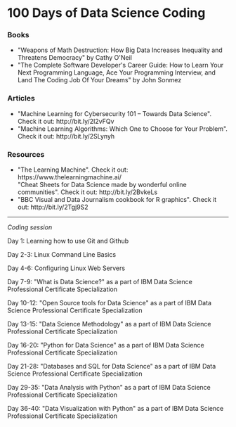 <h1> 100 Days of Data Science Coding </h1>
<h3>Books </h3>
<ul>
  <li>
    "Weapons of Math Destruction: How Big Data Increases Inequality and Threatens Democracy" by Cathy O'Neil
  </li>
  <li>
    "The Complete Software Developer's Career Guide: How to Learn Your Next Programming Language, Ace Your Programming Interview, and Land The Coding Job Of Your Dreams" by John Sonmez
  </li>
</ul>
<h3>Articles</h3>
<ul>
  <li>
    "Machine Learning for Cybersecurity 101 – Towards Data Science". Check it out: http://bit.ly/2I2vFQv
  </li>
 <li>
    "Machine Learning Algorithms: Which One to Choose for Your Problem". Check it out: http://bit.ly/2SLynyh
  </li>
</ul>

<h3>Resources</h3>
<ul>
   <li>
    "The Learning Machine". Check it out: https://www.thelearningmachine.ai/
  </li
  <li>
    "Cheat Sheets for Data Science made by wonderful online communities". Check it out: http://bit.ly/2BvkeLs
  </li>
  <li>
    "BBC Visual and Data Journalism cookbook for R graphics". Check it out: http://bit.ly/2Tgj9S2
  </li>
</ul>
<hr>

<i>Coding session</i>
<p> Day 1: Learning how to use Git and Github</p>
<p> Day 2-3: Linux Command Line Basics </p>
<p> Day 4-6: Configuring Linux Web Servers </p>
<p> Day 7-9: "What is Data Science?" as a part of IBM Data Science Professional Certificate Specialization </p>
<p> Day 10-12: "Open Source tools for Data Science" as a part of IBM Data Science Professional Certificate Specialization </p>
<p> Day 13-15: "Data Science Methodology" as a part of IBM Data Science Professional Certificate Specialization </p>
<p> Day 16-20: "Python for Data Science" as a part of IBM Data Science Professional Certificate Specialization </p>
<p> Day 21-28: "Databases and SQL for Data Science" as a part of IBM Data Science Professional Certificate Specialization</p>
<p> Day 29-35: "Data Analysis with Python" as a part of IBM Data Science Professional Certificate Specialization</p>
<p> Day 36-40: "Data Visualization with Python" as a part of IBM Data Science Professional Certificate Specialization </p>



